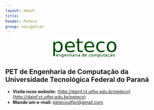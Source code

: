 ```yaml
---
layout: about
title:
header: Peteco
group: navigation
---
```

<center>
	<img height="60" src="/assets/img/home/peteco.png"/>
</center>

<p></p>

PET de Engenharia de Computação da Universidade Tecnológica Federal do Paraná
---

<p></p>

 * **Visite noss website:** [http://dainf.ct.utfpr.edu.br/peteco](http://dainf.ct.utfpr.edu.br/peteco)
 * **Mande um e-mail:** [petecoutfpr@gmail.com](mailto:petecoutfpr@gmail.com)
